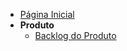 <!-- docs/_sidebar.md -->
- [Página Inicial](/)
- **Produto**
  - [Backlog do Produto](/produto/backlog-do-produto.md)
